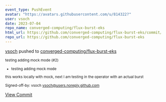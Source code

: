 ```yaml
---
event_type: PushEvent
avatar: "https://avatars.githubusercontent.com/u/814322?"
user: vsoch
date: 2023-07-04
repo_name: converged-computing/flux-burst-eks
html_url: https://github.com/converged-computing/flux-burst-eks/commit/cdc684d47c8b273750db4f0df24c445898e00423
repo_url: https://github.com/converged-computing/flux-burst-eks
---
```


<a href='https://github.com/vsoch' target='_blank'>vsoch</a> pushed to <a href='https://github.com/converged-computing/flux-burst-eks' target='_blank'>converged-computing/flux-burst-eks</a>

<small>testing adding mock mode (#2)

* testing adding mock mode

this works locally with mock, next I am testing
in the operator with an actual burst

Signed-off-by: vsoch <vsoch@users.noreply.github.com></small>

<a href='https://github.com/converged-computing/flux-burst-eks/commit/cdc684d47c8b273750db4f0df24c445898e00423' target='_blank'>View Commit</a>